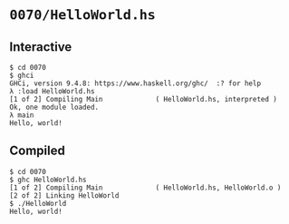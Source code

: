# `0070/HelloWorld.hs`

## Interactive

```console
$ cd 0070
$ ghci
GHCi, version 9.4.8: https://www.haskell.org/ghc/  :? for help
λ :load HelloWorld.hs
[1 of 2] Compiling Main             ( HelloWorld.hs, interpreted )
Ok, one module loaded.
λ main
Hello, world!
```

## Compiled

```console
$ cd 0070
$ ghc HelloWorld.hs
[1 of 2] Compiling Main             ( HelloWorld.hs, HelloWorld.o )
[2 of 2] Linking HelloWorld
$ ./HelloWorld
Hello, world!
```
